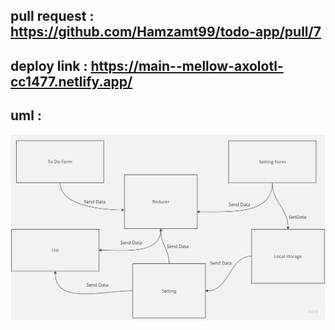 
## pull request : https://github.com/Hamzamt99/todo-app/pull/7

## deploy link : https://main--mellow-axolotl-cc1477.netlify.app/

## uml :
![uml](./src/assetes/uml.jpg)
